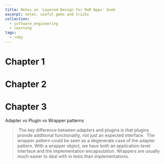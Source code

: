 ```yaml
---
title: Notes on 'Layered Design for RoR Apps' book
excerpt: notes, useful gems and tricks
collection:
  - software_engineering
  - learning
tags:
  - ruby
---
```

# Chapter 1


# Chapter 2


# Chapter 3

Adapter vs Plugin vs Wrapper patterns
>  The key difference between adapters and plugins is that plugins provide additional functionality, not just an expected interface.
>  The wrapper pattern could be seen as a degenerate case of the adapter pattern. With a wrapper object, we have both an application-level interface and the implementation encapsulation. Wrappers are usually much easier to deal with in tests than implementations.